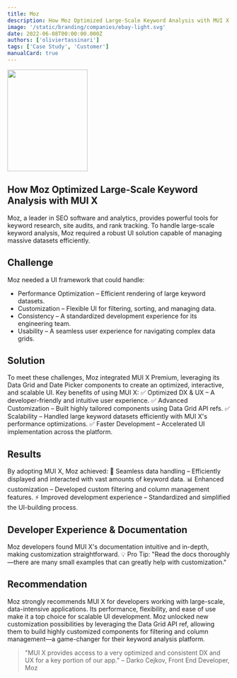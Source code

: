 ```yaml
---
title: Moz
description: How Moz Optimized Large-Scale Keyword Analysis with MUI X.
image: '/static/branding/companies/ebay-light.svg'
date: 2022-06-08T00:00:00.000Z
authors: ['oliviertassinari']
tags: ['Case Study', 'Customer']
manualCard: true
---
```


<style>
  #blog-responsive-image {
    height: 230px;
    @media (max-width: 600px) {
      height: 167px;
    }
  }
</style>

<img
    id="blog-responsive-image"
    src="/static/branding/companies/amazon-light.svg"
    alt=""
    height="230"
    width="100"
    style="width: 60%; object-fit: cover; object-position: center; border: 0px;"
  />

## How Moz Optimized Large-Scale Keyword Analysis with MUI X

Moz, a leader in SEO software and analytics, provides powerful tools for keyword research, site audits, and rank tracking. To handle large-scale keyword analysis, Moz required a robust UI solution capable of managing massive datasets efficiently.

## Challenge

Moz needed a UI framework that could handle:

- Performance Optimization – Efficient rendering of large keyword datasets.
- Customization – Flexible UI for filtering, sorting, and managing data.
- Consistency – A standardized development experience for its engineering team.
- Usability – A seamless user experience for navigating complex data grids.

## Solution

To meet these challenges, Moz integrated MUI X Premium, leveraging its Data Grid and Date Picker components to create an optimized, interactive, and scalable UI.
Key benefits of using MUI X:
✅ Optimized DX & UX – A developer-friendly and intuitive user experience.
✅ Advanced Customization – Built highly tailored components using Data Grid API refs.
✅ Scalability – Handled large keyword datasets efficiently with MUI X's performance optimizations.
✅ Faster Development – Accelerated UI implementation across the platform.

## Results

By adopting MUI X, Moz achieved:
🚀 Seamless data handling – Efficiently displayed and interacted with vast amounts of keyword data.
📊 Enhanced customization – Developed custom filtering and column management features.
⚡ Improved development experience – Standardized and simplified the UI-building process.

## Developer Experience & Documentation

Moz developers found MUI X's documentation intuitive and in-depth, making customization straightforward.
💡 Pro Tip: "Read the docs thoroughly—there are many small examples that can greatly help with customization."

## Recommendation

Moz strongly recommends MUI X for developers working with large-scale, data-intensive applications. Its performance, flexibility, and ease of use make it a top choice for scalable UI development.
Moz unlocked new customization possibilities by leveraging the Data Grid API ref, allowing them to build highly customized components for filtering and column management—a game-changer for their keyword analysis platform.

> "MUI X provides access to a very optimized and consistent DX and UX for a key portion of our app." – Darko Cejkov, Front End Developer, Moz
